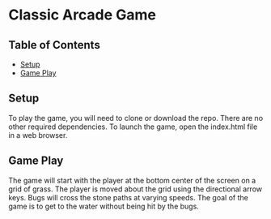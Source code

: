 # Classic Arcade Game

## Table of Contents

- [Setup](#Setup)
- [Game Play](#Game%20Play)

## Setup

To play the game, you will need to clone or download the repo.  There are no other required dependencies.  To launch the game, open the index.html file in a web browser.

## Game Play

The game will start with the player at the bottom center of the screen on a grid of grass.  The player is moved about the grid using the directional arrow keys. Bugs will cross the stone paths at varying speeds. The goal of the game is to get to the water without being hit by the bugs.
